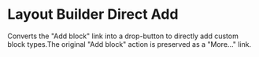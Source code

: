 # Layout Builder Direct Add
Converts the "Add block" link into a drop-button to directly
add custom block types.The original "Add block" action is 
preserved as a "More..." link.
